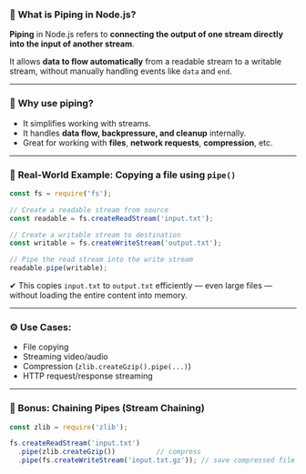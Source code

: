 ### 🧪 **What is Piping in Node.js?**

**Piping** in Node.js refers to **connecting the output of one stream directly into the input of another stream**.

It allows **data to flow automatically** from a readable stream to a writable stream, without manually handling events like `data` and `end`.

---

### 🧠 **Why use piping?**

* It simplifies working with streams.
* It handles **data flow, backpressure, and cleanup** internally.
* Great for working with **files**, **network requests**, **compression**, etc.

---

### 🔧 **Real-World Example: Copying a file using `pipe()`**

```js
const fs = require('fs');

// Create a readable stream from source
const readable = fs.createReadStream('input.txt');

// Create a writable stream to destination
const writable = fs.createWriteStream('output.txt');

// Pipe the read stream into the write stream
readable.pipe(writable);
```

✔ This copies `input.txt` to `output.txt` efficiently — even large files — without loading the entire content into memory.

---

### ⚙️ **Use Cases:**

* File copying
* Streaming video/audio
* Compression (`zlib.createGzip().pipe(...)`)
* HTTP request/response streaming

---

### 🔗 Bonus: Chaining Pipes (Stream Chaining)

```js
const zlib = require('zlib');

fs.createReadStream('input.txt')
  .pipe(zlib.createGzip())          // compress
  .pipe(fs.createWriteStream('input.txt.gz')); // save compressed file
```